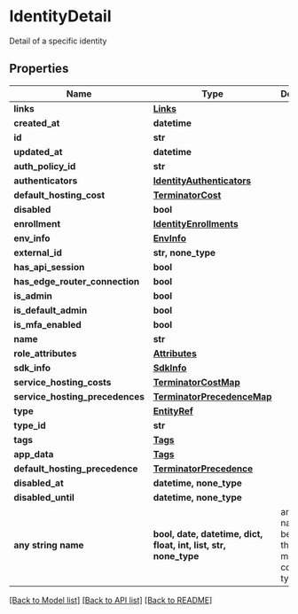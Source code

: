 # IdentityDetail

Detail of a specific identity

## Properties
Name | Type | Description | Notes
------------ | ------------- | ------------- | -------------
**links** | [**Links**](Links.md) |  | 
**created_at** | **datetime** |  | 
**id** | **str** |  | 
**updated_at** | **datetime** |  | 
**auth_policy_id** | **str** |  | 
**authenticators** | [**IdentityAuthenticators**](IdentityAuthenticators.md) |  | 
**default_hosting_cost** | [**TerminatorCost**](TerminatorCost.md) |  | 
**disabled** | **bool** |  | 
**enrollment** | [**IdentityEnrollments**](IdentityEnrollments.md) |  | 
**env_info** | [**EnvInfo**](EnvInfo.md) |  | 
**external_id** | **str, none_type** |  | 
**has_api_session** | **bool** |  | 
**has_edge_router_connection** | **bool** |  | 
**is_admin** | **bool** |  | 
**is_default_admin** | **bool** |  | 
**is_mfa_enabled** | **bool** |  | 
**name** | **str** |  | 
**role_attributes** | [**Attributes**](Attributes.md) |  | 
**sdk_info** | [**SdkInfo**](SdkInfo.md) |  | 
**service_hosting_costs** | [**TerminatorCostMap**](TerminatorCostMap.md) |  | 
**service_hosting_precedences** | [**TerminatorPrecedenceMap**](TerminatorPrecedenceMap.md) |  | 
**type** | [**EntityRef**](EntityRef.md) |  | 
**type_id** | **str** |  | 
**tags** | [**Tags**](Tags.md) |  | [optional] 
**app_data** | [**Tags**](Tags.md) |  | [optional] 
**default_hosting_precedence** | [**TerminatorPrecedence**](TerminatorPrecedence.md) |  | [optional] 
**disabled_at** | **datetime, none_type** |  | [optional] 
**disabled_until** | **datetime, none_type** |  | [optional] 
**any string name** | **bool, date, datetime, dict, float, int, list, str, none_type** | any string name can be used but the value must be the correct type | [optional]

[[Back to Model list]](../README.md#documentation-for-models) [[Back to API list]](../README.md#documentation-for-api-endpoints) [[Back to README]](../README.md)


